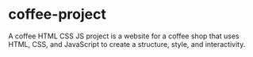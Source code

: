 # coffee-project
A coffee HTML CSS JS project is a website for a coffee shop that uses HTML, CSS, and JavaScript to create a structure, style, and interactivity.
